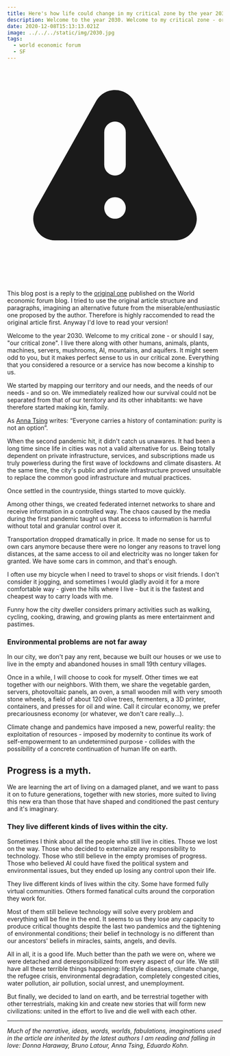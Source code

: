 ```yaml
---
title: Here's how life could change in my critical zone by the year 2030
description: Welcome to the year 2030. Welcome to my critical zone - or should I say, "our critical “zone. 
date: 2020-12-08T15:13:13.021Z
image: ../../../static/img/2030.jpg
tags:
  - world economic forum
  - SF
---
```


<div class="rounded-md bg-yellow-50 p-4">
  <div class="flex items-center">
    <div class="flex-shrink-0">
      <!-- Heroicon name: exclamation -->
      <svg class="h-5 w-5 text-yellow-400" xmlns="http://www.w3.org/2000/svg" viewBox="0 0 20 20" fill="currentColor" aria-hidden="true">
        <path fill-rule="evenodd" d="M8.257 3.099c.765-1.36 2.722-1.36 3.486 0l5.58 9.92c.75 1.334-.213 2.98-1.742 2.98H4.42c-1.53 0-2.493-1.646-1.743-2.98l5.58-9.92zM11 13a1 1 0 11-2 0 1 1 0 012 0zm-1-8a1 1 0 00-1 1v3a1 1 0 002 0V6a1 1 0 00-1-1z" clip-rule="evenodd" />
      </svg>
    </div>
    <div class="ml-3">
      <div class="mt-2 text-sm text-yellow-700">
        <p>
          This blog post is a reply to the <a class="text-yellow-400" href="https://www.weforum.org/agenda/2016/11/how-life-could-change-2030/" target="blank">original one</a> published on the World economic forum blog. I tried to use the original article structure and paragraphs, imagining an alternative future from the miserable/enthusiastic one proposed by the author. Therefore is highly raccomended to read the original article first. Anyway I'd love to read your version!
        </p>
      </div>
    </div>
  </div>
</div>


Welcome to the year 2030. Welcome to my critical zone - or should I say, "our critical zone". I live there along with other humans, animals, plants, machines, servers, mushrooms, AI, mountains, and aquifers. It might seem odd to you, but it makes perfect sense to us in our critical zone. Everything that you considered a resource or a service has now become a kinship to us.

We started by mapping our territory and our needs, and the needs of our needs - and so on. We immediately realized how our survival could not be separated from that of our territory and its other inhabitants: we have therefore started making kin, family.

As [Anna Tsing](https://press.princeton.edu/our-authors/tsing-anna-lowenhaupt) writes: “Everyone carries a history of contamination: purity is not an option”.

When the second pandemic hit, it didn't catch us unawares. It had been a long time since life in cities was not a valid alternative for us. Being totally dependent on private infrastructure, services, and subscriptions made us truly powerless during the first wave of lockdowns and climate disasters. At the same time, the city's public and private infrastructure proved unsuitable to replace the common good infrastructure and mutual practices.

Once settled in the countryside, things started to move quickly.

Among other things, we created federated internet networks to share and receive information in a controlled way. The chaos caused by the media during the first pandemic taught us that access to information is harmful without total and granular control over it.

Transportation dropped dramatically in price. It made no sense for us to own cars anymore because there were no longer any reasons to travel long distances, at the same access to oil and electricity was no longer taken for granted. We have some cars in common, and that's enough.

I often use my bicycle when I need to travel to shops or visit friends. I don't consider it jogging, and sometimes I would gladly avoid it for a more comfortable way - given the hills where I live - but it is the fastest and cheapest way to carry loads with me.

Funny how the city dweller considers primary activities such as walking, cycling, cooking, drawing, and growing plants as mere entertainment and pastimes.

### Environmental problems are not far away

In our city, we don't pay any rent, because we built our houses or we use to live in the empty and abandoned houses in small 19th century villages.

Once in a while, I will choose to cook for myself. Other times we eat together with our neighbors. With them, we share the vegetable garden, servers, photovoltaic panels, an oven, a small wooden mill with very smooth stone wheels, a field of about 120 olive trees, fermenters, a 3D printer, containers, and presses for oil and wine. Call it circular economy, we prefer precariousness economy (or whatever, we don't care really...).

Climate change and pandemics have imposed a new, powerful reality: the exploitation of resources - imposed by modernity to continue its work of self-empowerment to an undetermined purpose - collides with the possibility of a concrete continuation of human life on earth.

## Progress is a myth.

We are learning the art of living on a damaged planet, and we want to pass it on to future generations, together with new stories, more suited to living this new era than those that have shaped and conditioned the past century and it's imaginary.

### They live different kinds of lives within the city.

Sometimes I think about all the people who still live in cities. Those we lost on the way. Those who decided to externalize any responsibility to technology. Those who still believe in the empty promises of progress. Those who believed AI could have fixed the political system and environmental issues, but they ended up losing any control upon their life.

They live different kinds of lives within the city. Some have formed fully virtual communities. Others formed fanatical cults around the corporation they work for.

Most of them still believe technology will solve every problem and everything will be fine in the end. It seems to us they lose any capacity to produce critical thoughts despite the last two pandemics and the tightening of environmental conditions; their belief in technology is no different than our ancestors' beliefs in miracles, saints, angels, and devils.

All in all, it is a good life. Much better than the path we were on, where we were detached and deresponsibilized from every aspect of our life. We still have all these terrible things happening: lifestyle diseases, climate change, the refugee crisis, environmental degradation, completely congested cities, water pollution, air pollution, social unrest, and unemployment.

But finally, we decided to land on earth, and be terrestrial together with other terrestrials, making kin and create new stories that will form new civilizations: united in the effort to live and die well with each other.

---

_Much of the narrative, ideas, words, worlds, fabulations, imaginations used in the article are inherited by the latest authors I am reading and falling in love: Donna Haraway, Bruno Latour, Anna Tsing, Eduardo Kohn._